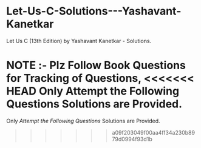 # Let-Us-C-Solutions---Yashavant-Kanetkar
Let Us C (13th Edition) by Yashavant Kanetkar - Solutions.

NOTE :- Plz Follow Book Questions for Tracking of Questions, 
<<<<<<< HEAD
Only Attempt the Following Questions Solutions are Provided.
=======
Only *Attempt the Following Questions* Solutions are Provided.
>>>>>>> a09f203049f00aa4ff34a230b8979d0994f93d1b
